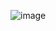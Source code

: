![image](https://github.com/manaswini1869/Automated-Deployment-Pipeline/assets/67456649/fe193df6-6285-47b7-acef-239daf3e9df4)
